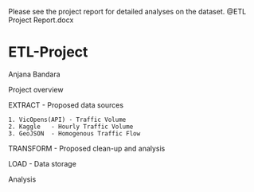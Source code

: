 Please see the project report for detailed analyses on the dataset. @ETL Project Report.docx

# ETL-Project
Anjana Bandara

Project overview

EXTRACT - Proposed data sources

    1. VicOpens(API) - Traffic Volume
    2. Kaggle   - Hourly Traffic Volume
    3. GeoJSON  - Homogenous Traffic Flow

TRANSFORM - Proposed clean-up and analysis

LOAD - Data storage

Analysis
